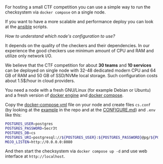 For hosting a small CTF competition you can use a simple way to run the checksystem via `docker compose` on a single node.

If you want to have a more scalable and performance deploy you can look at the [ansible](../ansible) scripts.

_How to understand which node's configuration to use?_

It depends on the quality of the checkers and their dependencies. In our experience the good checkers use minimum amount of CPU and RAM and utilize only network I/O.

We believe that the CTF competition for about **30 teams** and **10 services** can be deployed on single node with 32-48 dedicated modern CPU and 64 GB of RAM and 50 GB of SSD/NVMe local storage. Such configuration costs about 1.5$/hour in cloud providers.


You need a node with a fresh GNU/Linux (for example Debian or Ubuntu) and a fresh version of [docker engine](https://docs.docker.com/engine/install/) and [docker compose](https://docs.docker.com/compose/install/).

Copy the [docker-compose.yml](docker-compose.yml) file on your node and create files `cs.conf` (by looking at the [example](../cs.conf.example) in the repo and at the [CONFIGURE.md](../CONFIGURE.md)) and `.env` like this:

```bash
POSTGRES_USER=postgres
POSTGRES_PASSWORD=Secr3t
POSTGRES_DB=cs
POSTGRES_URI=postgresql://${POSTGRES_USER}:${POSTGRES_PASSWORD}@pg/${POSTGRES_DB}
MOJO_LISTEN=http://0.0.0.0:8080
```


And then start the checksystem via `docker compose up -d` and use web interface at `http://localhost`.
